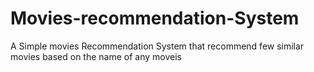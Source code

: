 # Movies-recommendation-System
A Simple movies Recommendation System that recommend few similar movies based on the name of any moveis
